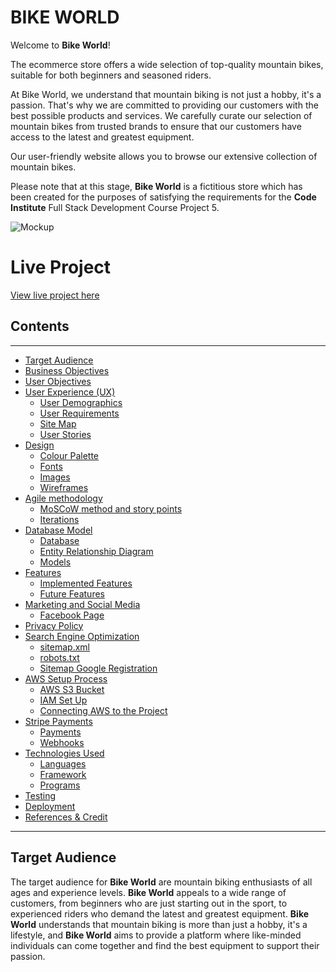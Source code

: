 # BIKE WORLD
Welcome to **Bike World**! 

The ecommerce store offers a wide selection of top-quality mountain bikes, suitable for both beginners and seasoned riders.

At Bike World, we understand that mountain biking is not just a hobby, it's a passion. That's why we are committed to providing our customers with the best possible products and services. We carefully curate our selection of mountain bikes from trusted brands to ensure that our customers have access to the latest and greatest equipment.

Our user-friendly website allows you to browse our extensive collection of mountain bikes.

Please note that at this stage, **Bike World** is a fictitious store which has been created for the purposes of satisfying the requirements for the **Code Institute** Full Stack Development Course Project 5.


![Mockup]()

# Live Project

[View live project here]()

## Contents

---
- [Target Audience](#target-audience)
- [Business Objectives](#business-objectives)
- [User Objectives](#user-objectives)
- [User Experience (UX)](#user-experience-ux)
    - [User Demographics](#user-demographics)
    - [User Requirements](#user-requirements)
    - [Site Map](#site-map)
    - [User Stories](#user-stories)
- [Design](#design)
    - [Colour Palette](#colour-palette)
    - [Fonts](#fonts)
    - [Images](#images)
    - [Wireframes](#wireframes)
- [Agile methodology](#agile-methodology)
    - [MoSCoW method and story points](#moscow-method-and-story-points)
    - [Iterations](#iterations)
- [Database Model](#database-model)
    - [Database](#database)
    - [Entity Relationship Diagram](#entity-relationship-diagram)
    - [Models](#models)
- [Features](#features)
    - [Implemented Features](#implemented-features)
    - [Future Features](#future-features)
- [Marketing and Social Media](#marketing-and-social-media)
    - [Facebook Page](#watches--clocks---facebook-page)
- [Privacy Policy](#privacy-policy)
- [Search Engine Optimization](#search-engine-optimization)
    - [sitemap.xml](#sitemapxml)
    - [robots.txt](#robotstxt)
    - [Sitemap Google Registration](#sitemap-google-registration)
- [AWS Setup Process](#aws-setup-process)
    - [AWS S3 Bucket](#aws-s3-bucket)
    - [IAM Set Up](#iam-set-up)
    - [Connecting AWS to the Project](#connecting-aws-to-the-project)
- [Stripe Payments](#stripe-payments)
    - [Payments](#payments)
    - [Webhooks](#webhooks)
- [Technologies Used](#technologies-used)
    - [Languages](#languages)
    - [Framework](#framework)
    - [Programs](#programs)
- [Testing](#testing)
- [Deployment](#deployment)
- [References & Credit](#references-credit)

---

## <a name="target-audience">Target Audience</a>
The target audience for **Bike World** are mountain biking enthusiasts of all ages and experience levels. **Bike World** appeals to a wide range of customers, from beginners who are just starting out in the sport, to experienced riders who demand the latest and greatest equipment. **Bike World** understands that mountain biking is more than just a hobby, it's a lifestyle, and **Bike World** aims to provide a platform where like-minded individuals can come together and find the best equipment to support their passion.
